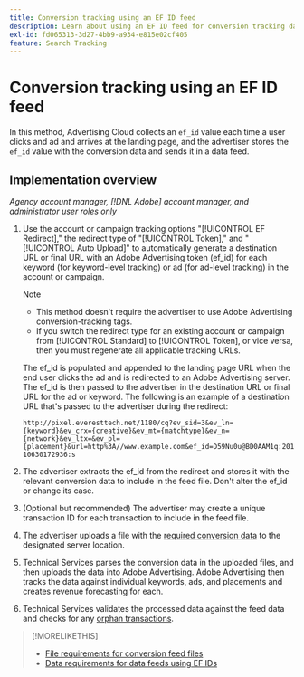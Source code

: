 ```yaml
---
title: Conversion tracking using an EF ID feed
description: Learn about using an EF ID feed for conversion tracking data.
exl-id: fd065313-3d27-4bb9-a934-e815e02cf405
feature: Search Tracking
---
```

# Conversion tracking using an EF ID feed

In this method, Advertising Cloud collects an `ef_id` value each time a user clicks and ad and arrives at the landing page, and the advertiser stores the `ef_id` value with the conversion data and sends it in a data feed.

## Implementation overview

*Agency account manager, [!DNL Adobe] account manager, and administrator user roles only*

1. Use the account or campaign tracking options "[!UICONTROL EF Redirect]," the redirect type of "[!UICONTROL Token]," and "[!UICONTROL Auto Upload]" to automatically generate a destination URL or final URL with an Adobe Advertising token (ef_id) for each keyword (for keyword-level tracking) or ad (for ad-level tracking) in the account or campaign.

   >[!NOTE]
   >* This method doesn't require the advertiser to use Adobe Advertising conversion-tracking tags.
   >* If you switch the redirect type for an existing account or campaign from [!UICONTROL Standard] to [!UICONTROL Token], or vice versa, then you must regenerate all applicable tracking URLs.
   
   The ef_id is populated and appended to the landing page URL when the end user clicks the ad and is redirected to an Adobe Advertising server. The ef_id is then passed to the advertiser in the destination URL or final URL for the ad or keyword. The following is an example of a destination URL that's passed to the advertiser during the redirect:
   
   `http://pixel.everesttech.net/1180/cq?ev_sid=3&ev_ln={keyword}&ev_crx={creative}&ev_mt={matchtype}&ev_n={network}&ev_ltx=&ev_pl={placement}&url=http%3A//www.example.com&ef_id=D59Nu0u@BD0AAM1q:20110630172936:s`

1. The advertiser extracts the ef_id from the redirect and stores it with the relevant conversion data to include in the feed file. Don't alter the ef_id or change its case.

1. (Optional but recommended) The advertiser may create a unique transaction ID for each transaction to include in the feed file.

1. The advertiser uploads a file with the [required conversion data](/help/search-social-commerce/tracking/feed-ef-id-data-requirements.md) to the designated server location.

1. Technical Services parses the conversion data in the uploaded files, and then uploads the data into Adobe Advertising. Adobe Advertising then tracks the data against individual keywords, ads, and placements and creates revenue forecasting for each.

1. Technical Services validates the processed data against the feed data and checks for any [orphan transactions](/help/search-social-commerce/glossary.md#o-p).

>[!MORELIKETHIS]
>
>* [File requirements for conversion feed files](feed-file-requirements.md)
>* [Data requirements for data feeds using EF IDs](/help/search-social-commerce/tracking/feed-ef-id-data-requirements.md)
